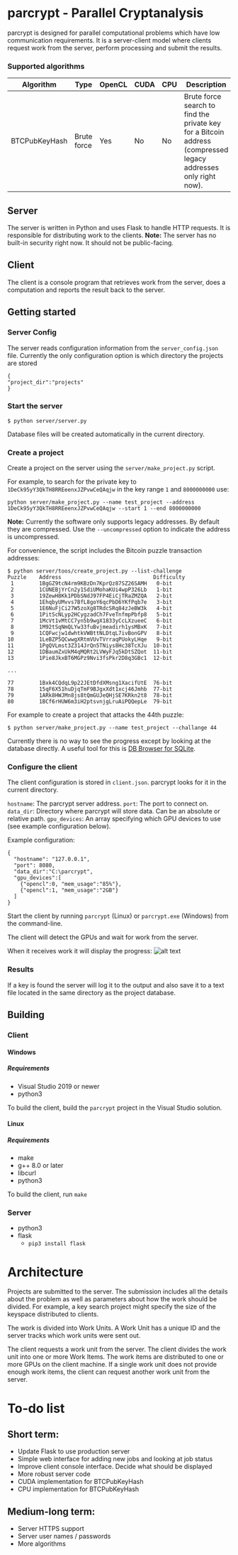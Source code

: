 # parcrypt - Parallel Cryptanalysis

parcrypt is designed for parallel computational problems which have low communication requirements. It is a server-client model where clients request work from the server, perform processing and submit the results.

### Supported algorithms
|Algorithm|Type|OpenCL|CUDA|CPU|Description
|-----------|----------|------|--------|-------|-------|
|BTCPubKeyHash|Brute force|Yes|No|No|Brute force search to find the private key for a Bitcoin address (compressed legacy addresses only right now).


## Server

The server is written in Python and uses Flask to handle HTTP requests. It is responsible for distributing work to the clients.
**Note:** The server has no built-in security right now. It should not be public-facing.

## Client

The client is a console program that retrieves work from the server, does a computation and reports the result back to the server.

## Getting started

### Server Config

The server reads configuration information from the `server_config.json` file. Currently the only configuration option is which directory the projects are stored

```
{
"project_dir":"projects"
}
```

### Start the server
```
$ python server/server.py
```
Database files will be created automatically in the current directory.

### Create a project

Create a project on the server using the `server/make_project.py` script.

For example, to search for the private key to `1DeCk95yY3QkTH8RREeenxJZPvwCeQAqjw` in the key range `1` and `8000000000` use:
```
python server/make_project.py --name test_project --address 1DeCk95yY3QkTH8RREeenxJZPvwCeQAqjw --start 1 --end 8000000000
```

**Note:** Currently the software only supports legacy addresses. By default they are compressed. Use the `--uncompressed` option to indicate the address is uncompressed.

For convenience, the script includes the Bitcoin puzzle transaction addresses:
```
$ python server/toos/create_project.py --list-challenge
Puzzle    Address                             Difficulty
 1        1BgGZ9tcN4rm9KBzDn7KprQz87SZ26SAMH   0-bit
 2        1CUNEBjYrCn2y1SdiUMohaKUi4wpP326Lb   1-bit
 3        19ZewH8Kk1PDbSNdJ97FP4EiCjTRaZMZQA   2-bit
 4        1EhqbyUMvvs7BfL8goY6qcPbD6YKfPqb7e   3-bit
 5        1E6NuFjCi27W5zoXg8TRdcSRq84zJeBW3k   4-bit
 6        1PitScNLyp2HCygzadCh7FveTnfmpPbfp8   5-bit
 7        1McVt1vMtCC7yn5b9wgX1833yCcLXzueeC   6-bit
 8        1M92tSqNmQLYw33fuBvjmeadirh1ysMBxK   7-bit
 9        1CQFwcjw1dwhtkVWBttNLDtqL7ivBonGPV   8-bit
10        1LeBZP5QCwwgXRtmVUvTVrraqPUokyLHqe   9-bit
11        1PgQVLmst3Z314JrQn5TNiys8Hc38TcXJu  10-bit
12        1DBaumZxUkM4qMQRt2LVWyFJq5kDtSZQot  11-bit
13        1Pie8JkxBT6MGPz9Nvi3fsPkr2D8q3GBc1  12-bit

...

77        1Bxk4CQdqL9p22JEtDfdXMsng1XacifUtE  76-bit
78        15qF6X51huDjqTmF9BJgxXdt1xcj46Jmhb  77-bit
79        1ARk8HWJMn8js8tQmGUJeQHjSE7KRkn2t8  78-bit
80        1BCf6rHUW6m3iH2ptsvnjgLruAiPQQepLe  79-bit
```
For example to create a project that attacks the 44th puzzle:
```
$ python server/make_project.py --name test_project --challange 44
```

Currently there is no way to see the progress except by looking at the database directly. A useful tool for this is [DB Browser for SQLite](https://sqlitebrowser.org/).

### Configure the client

The client configuration is stored in `client.json`. parcrypt looks for it in the current directory.

`hostname`: The parcrypt server address.
`port`: The port to connect on.
`data_dir`: Directory where parcrypt will store data. Can be an absolute or relative path.
`gpu_devices`: An array specifying which GPU devices to use (see example configuration below).

Example configuration:
```
{
  "hostname": "127.0.0.1",
  "port": 8080,
  "data_dir":"C:\parcrypt",
  "gpu_devices":[
    {"opencl":0, "mem_usage":"85%"},
    {"opencl":1, "mem_usage":"2GB"}
  ]
}
```

Start the client by running `parcrypt` (Linux) or `parcrypt.exe` (Windows) from the command-line.

The client will detect the GPUs and wait for work from the server.

When it receives work it will display the progress:
![alt text](https://github.com/brichard19/parcrypt/blob/main/screenshots/parcrypt-client.png?raw=true)

### Results
If a key is found the server will log it to the output and also save it to a text file located in the same directory as the project database.



## Building
### Client

#### Windows

##### Requirements
- Visual Studio 2019 or newer
- python3

To build the client, build the `parcrypt` project in the Visual Studio solution.

#### Linux
##### Requirements
- make
- g++ 8.0 or later
- libcurl
- python3

To build the client, run `make`

### Server

- python3
- flask
	- `pip3 install flask`



# Architecture
Projects are submitted to the server. The submission includes all the details about the problem as well as parameters about how the work should be divided. For example, a key search project might specify the size of the keyspace distributed to clients.

The work is divided into Work Units. A Work Unit has a unique ID and the server tracks which work units were sent out.

The client requests a work unit from the server. The client divides the work unit into one or more Work Items. The work items are distributed to one or more GPUs on the client machine. If a single work unit does not provide enough work items, the client can request another work unit from the server.

# To-do list

## Short term:
- Update Flask to use production server
- Simple web interface for adding new jobs and looking at job status
- Improve client console interface. Decide what should be displayed
- More robust server code
- CUDA implementation for BTCPubKeyHash
- CPU implementation for BTCPubKeyHash

## Medium-long term:
- Server HTTPS support
- Server user names / passwords
- More algorithms
